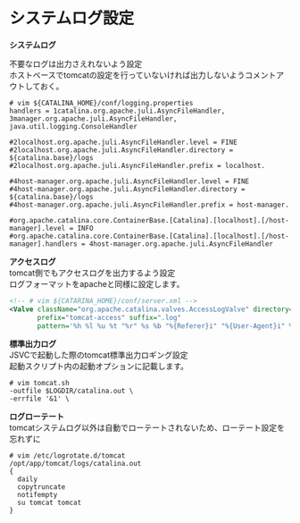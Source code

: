 # システムログ設定

**システムログ**  

不要なログは出力さえれないよう設定  
ホストベースでtomcatの設定を行っていないければ出力しないようコメントアウトしておく。  

```
# vim ${CATALINA_HOME}/conf/logging.properties
handlers = 1catalina.org.apache.juli.AsyncFileHandler, 3manager.org.apache.juli.AsyncFileHandler, java.util.logging.ConsoleHandler

#2localhost.org.apache.juli.AsyncFileHandler.level = FINE
#2localhost.org.apache.juli.AsyncFileHandler.directory = ${catalina.base}/logs
#2localhost.org.apache.juli.AsyncFileHandler.prefix = localhost.

#4host-manager.org.apache.juli.AsyncFileHandler.level = FINE
#4host-manager.org.apache.juli.AsyncFileHandler.directory = ${catalina.base}/logs
#4host-manager.org.apache.juli.AsyncFileHandler.prefix = host-manager.

#org.apache.catalina.core.ContainerBase.[Catalina].[localhost].[/host-manager].level = INFO
#org.apache.catalina.core.ContainerBase.[Catalina].[localhost].[/host-manager].handlers = 4host-manager.org.apache.juli.AsyncFileHandler
```

**アクセスログ**  
tomcat側でもアクセスログを出力するよう設定  
ログフォーマットをapacheと同様に設定します。  

```xml
<!-- # vim ${CATARINA_HOME}/conf/server.xml -->
<Valve className="org.apache.catalina.valves.AccessLogValve" directory="logs"
       prefix="tomcat-access" suffix=".log"
       pattern='%h %l %u %t "%r" %s %b "%{Referer}i" "%{User-Agent}i" %D' />
```

**標準出力ログ**  
JSVCで起動した際のtomcat標準出力ロギング設定  
起動スクリプト内の起動オプションに記載します。  

```
# vim tomcat.sh
-outfile $LOGDIR/catalina.out \
-errfile '&1' \
```

**ログローテート**  
tomcatシステムログ以外は自動でローテートされないため、ローテート設定を忘れずに  

```
# vim /etc/logrotate.d/tomcat
/opt/app/tomcat/logs/catalina.out
{
  daily
  copytruncate
  notifempty
  su tomcat tomcat
}
```

